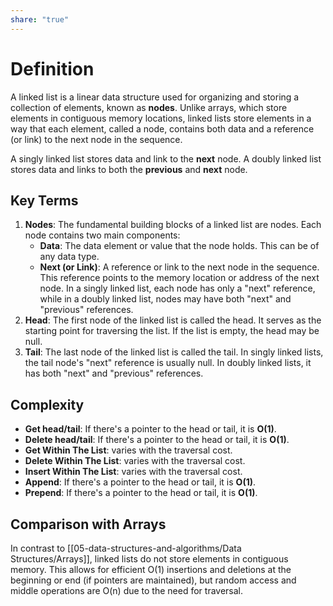 ```yaml
---
share: "true"
---
```

# Definition
A linked list is a linear data structure used for organizing and storing a collection of elements, known as **nodes**. Unlike arrays, which store elements in contiguous memory locations, linked lists store elements in a way that each element, called a node, contains both data and a reference (or link) to the next node in the sequence. 

A singly linked list stores data and link to the **next** node.
A doubly linked list stores data and links to both the **previous** and **next** node.
## Key Terms
1. **Nodes**: The fundamental building blocks of a linked list are nodes. Each node contains two main components:
    - **Data**: The data element or value that the node holds. This can be of any data type.
    - **Next (or Link)**: A reference or link to the next node in the sequence. This reference points to the memory location or address of the next node. In a singly linked list, each node has only a "next" reference, while in a doubly linked list, nodes may have both "next" and "previous" references.
2. **Head**: The first node of the linked list is called the head. It serves as the starting point for traversing the list. If the list is empty, the head may be null.
3. **Tail**: The last node of the linked list is called the tail. In singly linked lists, the tail node's "next" reference is usually null. In doubly linked lists, it has both "next" and "previous" references.

## Complexity
- **Get head/tail**: If there's a pointer to the head or tail, it is **O(1)**.
- **Delete head/tail**: If there's a pointer to the head or tail, it is **O(1)**.
- **Get Within The List**: varies with the traversal cost.
- **Delete Within The List**: varies with the traversal cost.
- **Insert Within The List**: varies with the traversal cost.
- **Append**: If there's a pointer to the head or tail, it is **O(1)**.
- **Prepend**: If there's a pointer to the head or tail, it is **O(1)**.

## Comparison with Arrays
In contrast to [[05-data-structures-and-algorithms/Data Structures/Arrays]], linked lists do not store elements in contiguous memory. This allows for efficient O(1) insertions and deletions at the beginning or end (if pointers are maintained), but random access and middle operations are O(n) due to the need for traversal.


